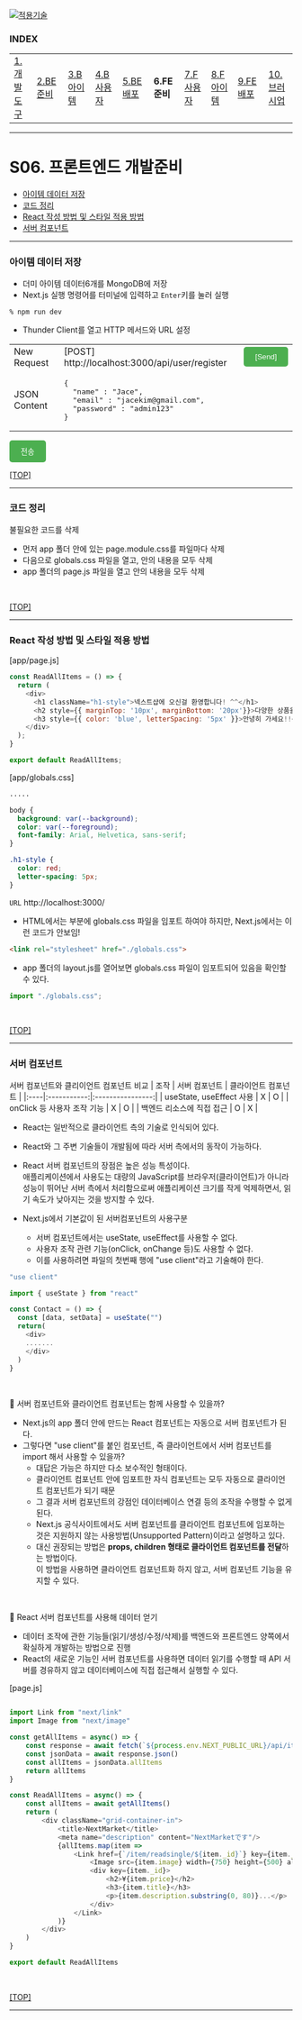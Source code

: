 [nextjs15]: readme.md
[![적용기술](https://skillicons.dev/icons?i=pr,nextjs,ts,react,vercel)][nextjs15]
 
### INDEX

<table>
  <tr>
    <td><a href="small_01.md">1.개발도구   </a></td>
    <td><a href="small_02.md">2.BE준비    </a></td>
    <td><a href="small_03.md">3.B아이템   </a></td>
    <td><a href="small_04.md">4.B사용자   </a></td>
    <td><a href="small_05.md">5.BE배포    </a></td>
    <td><b href="small_06.md">6.FE준비    </b></td>
    <td><a href="small_07.md">7.F사용자   </a></td>
    <td><a href="small_08.md">8.F아이템   </a></td>
    <td><a href="small_09.md">9.FE배포    </a></td>
    <td><a href="small_10.md">10.브러시업  </a></td>
  </tr>
</table>

---
# S06. 프론트엔드 개발준비
- [아이템 데이터 저장](#아이템-데이터-저장)
- [코드 정리](#코드-정리)
- [React 작성 방법 및 스타일 적용 방법](#react-작성-방법-및-스타일-적용-방법)
- [서버 컴포넌트](#서버-컴포넌트)

---
### 아이템 데이터 저장

- 더미 아이템 데이터6개를 MongoDB에 저장
- Next.js 실행 명령어를 터미널에 입력하고 `Enter`키를 눌러 실행
```shell
% npm run dev
```

- Thunder Client를 열고 HTTP 메서드와 URL 설정
<table>
  <tr>
    <td>New Request</td>
    <td>[POST] http://localhost:3000/api/user/register </td>
    <td>
      <button style="background-color: #4CAF50; color: white; padding: 10px 20px; border: none; border-radius: 5px;">
        [Send]
      </button>
    </td>
  </tr>
  <tr>
    <td>JSON Content</td>
    <td>
<pre>
{
  "name" : "Jace",
  "email" : "jacekim@gmail.com",
  "password" : "admin123"
}
</pre>
    </td>
    <td></td>
  </tr>
</table>


<button style="background-color: #4CAF50; color: white; padding: 10px 20px; border: none; border-radius: 5px;">
  전송
</button>

<br/>

[[TOP]](#index)

---
### 코드 정리

불필요한 코드를 삭제
  - 먼저 app 폴더 안에 있는 page.module.css를 파일마다 삭제
  - 다음으로 globals.css 파일을 열고, 안의 내용을 모두 삭제
  - app 폴더의 page.js 파일을 열고 안의 내용을 모두 삭제

<br/>

[[TOP]](#index)

---
### React 작성 방법 및 스타일 적용 방법

[app/page.js]
```js
const ReadAllItems = () => {
  return (
    <div>
      <h1 className="h1-style">넥스트샵에 오신걸 환영합니다! ^^</h1>
      <h2 style={{ marginTop: '10px', marginBottom: '20px'}}>다양한 상품을 준비하겠습니다.</h2>
      <h3 style={{ color: 'blue', letterSpacing: '5px' }}>안녕히 가세요!!</h3>
    </div>
  );
}

export default ReadAllItems;
```

[app/globals.css]
```css
.....

body {
  background: var(--background);
  color: var(--foreground);
  font-family: Arial, Helvetica, sans-serif;
}

.h1-style {
  color: red;
  letter-spacing: 5px;
}

```


`URL` http://localhost:3000/


- HTML에서는 <head> 부분에 globals.css 파일을 임포트 하여야 하지만, Next.js에서는 이런 코드가 안보임!
```html
<link rel="stylesheet" href="./globals.css">
```

- app 폴더의 layout.js를 열어보면 globals.css 파일이 임포트되어 있음을 확인할 수 있다. 
```js
import "./globals.css";

```


<br/>

[[TOP]](#index)

---
### 서버 컴포넌트

서버 컴포넌트와 클리이언트 컴포넌트 비교
| 조작 | 서버 컴포넌트 | 클라이언트 컴포넌트 |
|:----|:-----------:|:----------------:|
| useState, useEffect 사용  |  X  |  O  |
| onClick 등 사용자 조작 기능 |  X  |  O  |
| 백엔드 리소스에 직접 접근    |  O  |  X  |

- React는 일반적으로 클라이언트 측의 기술로 인식되어 있다. 
- React와 그 주변 기술들이 개발됨에 따라 서버 측에서의 동작이 가능하다. 
- React 서버 컴포넌트의 장점은 높은 성능 특성이다.  <br/>
  애플리케이션에서 사용도는 대량의 JavaScript를 브라우저(클라이언트)가 아니라 성능이 뛰어난 서버 측에서 처리함으로써 애플리케이션 크기를 작게 억제하면서, 읽기 속도가 낮아지는 것을 방지할 수 있다.

- Next.js에서 기본값이 된 서버컴포넌트의 사용구분
  - 서버 컴포넌트에서는 useState, useEffect를 사용할 수 없다. 
  - 사용자 조작 관련 기능(onClick, onChange 등)도 사용할 수 없다. 
  - 이를 사용하려면 파일의 첫번째 행에 "use client"라고 기술해야 한다. 

```js
"use client"

import { useState } from "react"

const Contact = () => {
  const [data, setData] = useState("")
  return(
    <div>
    .......
    </div>
  )
}
```

<br/>

🚨 서버 컴포넌트와 클라이언트 컴포넌트는 함께 사용할 수 있을까? <br/>
- Next.js의 app 폴더 안에 만드는 React 컴포넌트는 자동으로 서버 컴포넌트가 된다.
- 그렇다면 "use client"를 붙인 컴포넌트, 즉 클라이언트에서 서버 컴포넌트를 import 해서 사용할 수 있을까?
  - 대답은 가능은 하지만 다소 보수적인 형태이다.
  - 클라이언트 컴포넌트 안에 임포트한 자식 컴포넌트는 모두 자동으로 클라이언트 컴포넌트가 되기 때문
  - 그 결과 서버 컴포넌트의 강점인 데이터베이스 연결 등의 조작을 수행할 수 없게 된다. 
  - Next.js 공식사이트에서도 서버 컴포넌트를 클라이언트 컴포넌트에 임포하는 것은 지원하지 않는 사용방법(Unsupported Pattern)이라고 설명하고 있다. 
  - 대신 권장되는 방법은 **props, children 형태로 클라이언트 컴포넌트를 전달**하는 방법이다. <br/>
    이 방법을 사용하면 클라이언트 컴포넌트화 하지 않고, 서버 컴포넌트 기능을 유지할 수 있다.
<br/>

🚀 React 서버 컴포넌트를 사용해 데이터 얻기 <br/>
- 데이터 조작에 관한 기능들(읽기/생성/수정/삭제)를 백엔드와 프론트엔드 양쪽에서 확실하게 개발하는 방법으로 진행
- React의 새로운 기능인 서버 컴포넌트를 사용하면 데이터 읽기를 수행할 때 API 서버를 경유하지 않고 데이터베이스에 직접 접근해서 실행할 수 있다. 

[page.js]
```js

import Link from "next/link"
import Image from "next/image"

const getAllItems = async() => {
    const response = await fetch(`${process.env.NEXT_PUBLIC_URL}/api/item/readall`, {cache: "no-store"})
    const jsonData = await response.json()
    const allItems = jsonData.allItems
    return allItems
}

const ReadAllItems = async() => {
    const allItems = await getAllItems()
    return (
        <div className="grid-container-in">
            <title>NextMarket</title>     
            <meta name="description" content="NextMarketです"/>
            {allItems.map(item => 
                <Link href={`/item/readsingle/${item._id}`} key={item._id}>
                    <Image src={item.image} width={750} height={500} alt="item-image" priority/>
                    <div key={item._id}> 
                        <h2>¥{item.price}</h2>
                        <h3>{item.title}</h3>
                        <p>{item.description.substring(0, 80)}...</p>  
                    </div>
                </Link>
            )}
        </div>
    )
} 

export default ReadAllItems
```


<br/>

[[TOP]](#index)

---
